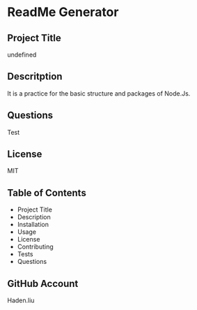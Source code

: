 
# ReadMe Generator

## Project Title

undefined

## Descritption

It is a practice for the basic structure and packages of Node.Js.

## Questions

Test

## License

MIT

## Table of Contents

 * Project Title
 * Description
 * Installation
 * Usage
 * License
 * Contributing
 * Tests
 * Questions

## GitHub Account

Haden.liu